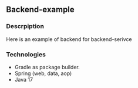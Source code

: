 ## Backend-example
### Descrpiption
Here is an example of backend for backend-serivce
### Technologies
- Gradle as package builder.
- Spring (web, data, aop)
- Java 17
